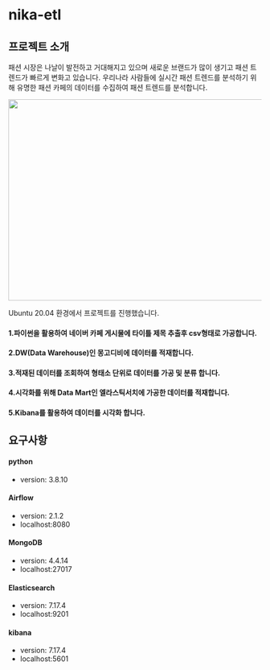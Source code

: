 # nika-etl

## 프로젝트 소개
패션 시장은 나날이 발전하고 거대해지고 있으며 새로운 브랜드가 많이 생기고 패션 트렌드가 빠르게 변화고 있습니다. 우리나라 사람들에 실시간 패션 트렌드를 분석하기 위해 유명한 패션 카페의 데이터를 수집하여 패션 트렌드를 분석합니다.

<p align="center"><img src="https://user-images.githubusercontent.com/36403696/176611611-afe79858-38f8-451a-8228-ca4dcbe483d6.png"  width="600" height="400" />


Ubuntu 20.04 환경에서 프로젝트를 진행했습니다.

#### 1.파이썬을 활용하여 네이버 카페 게시물에 타이틀 제목 추출후 csv형태로 가공합니다.
#### 2.DW(Data Warehouse)인 몽고디비에 데이터를 적재합니다.
#### 3.적재된 데이터를 조회하여 형태소 단위로 데이터를 가공 및 분류 합니다.
#### 4.시각화를 위해 Data Mart인 엘라스틱서치에 가공한 데이터를 적재합니다.
#### 5.Kibana를 활용하여 데이터를 시각화 합니다.

## 요구사항

#### python
- version: 3.8.10

#### Airflow
- version: 2.1.2
- localhost:8080 

#### MongoDB
- version: 4.4.14
- localhost:27017

#### Elasticsearch
- version: 7.17.4
- localhost:9201

#### kibana
- version: 7.17.4
- localhost:5601

